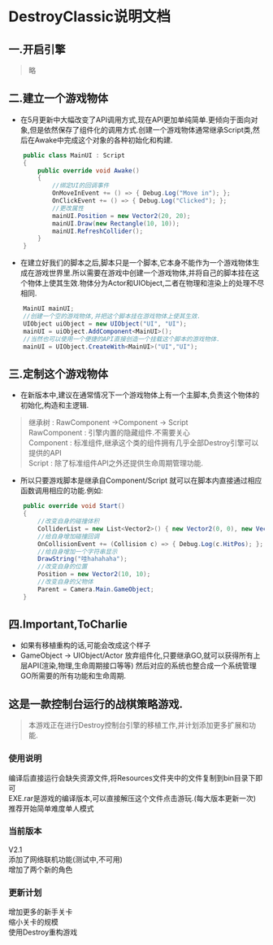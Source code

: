 DestroyClassic说明文档
===

一.开启引擎
----
>略

二.建立一个游戏物体
------

* 在5月更新中大幅改变了API调用方式,现在API更加单纯简单.更倾向于面向对象,但是依然保存了组件化的调用方式.创建一个游戏物体通常继承Script类,然后在Awake中完成这个对象的各种初始化和构建.
```cs
    public class MainUI : Script
    {
        public override void Awake()
        {
            //绑定UI的回调事件
            OnMoveInEvent += () => { Debug.Log("Move in"); };
            OnClickEvent += () => { Debug.Log("Clicked"); };
            //更改属性
            mainUI.Position = new Vector2(20, 20);
            mainUI.Draw(new Rectangle(10, 10));
            mainUI.RefreshCollider();
        }
    }
```

* 在建立好我们的脚本之后,脚本只是一个脚本,它本身不能作为一个游戏物体生成在游戏世界里.所以需要在游戏中创建一个游戏物体,并将自己的脚本挂在这个物体上使其生效.物体分为Actor和UIObject,二者在物理和渲染上的处理不尽相同.
```cs
    MainUI mainUI;
    //创建一个空的游戏物体,并把这个脚本挂在游戏物体上使其生效.
    UIObject uiObject = new UIObject("UI", "UI");
    mainUI = uiObject.AddComponent<MainUI>();
    //当然也可以使用一个便捷的API直接创造一个挂载这个脚本的游戏物体.
    mainUI = UIObject.CreateWith<MainUI>("UI","UI");
```

三.定制这个游戏物体
---
* 在新版本中,建议在通常情况下一个游戏物体上有一个主脚本,负责这个物体的初始化,构造和主逻辑. 

>继承树 : RawComponent ->Component -> Script  
>RawComponent : 引擎内置的隐藏组件.不需要关心  
>Component : 标准组件,继承这个类的组件拥有几乎全部Destroy引擎可以提供的API  
>Script : 除了标准组件API之外还提供生命周期管理功能.  

* 所以只要游戏脚本是继承自Component/Script 就可以在脚本内直接通过相应函数调用相应的功能.例如:

```cs
    public override void Start()
    {
        //改变自身的碰撞体积
        ColliderList = new List<Vector2>() { new Vector2(0, 0), new Vector2(1, 1) };
        //给自身增加碰撞回调
        OnCollisionEvent += (Collision c) => { Debug.Log(c.HitPos); };
        //给自身增加一个字符串显示
        DrawString("哇hahahaha");
        //改变自身的位置
        Position = new Vector2(10, 10);
        //改变自身的父物体
        Parent = Camera.Main.GameObject;
    }
```

四.Important,ToCharlie
-------------
* 如果有移植重构的话,可能会改成这个样子
* GameObject -> UIObject/Actor 放弃组件化,只要继承GO,就可以获得所有上层API(渲染,物理,生命周期接口等等) 然后对应的系统也整合成一个系统管理GO所需要的所有功能和生命周期.


这是一款控制台运行的战棋策略游戏. 
---
>本游戏正在进行Destroy控制台引擎的移植工作,并计划添加更多扩展和功能.
### 使用说明
编译后直接运行会缺失资源文件,将Resources文件夹中的文件复制到bin目录下即可  
EXE.rar是游戏的编译版本,可以直接解压这个文件点击游玩.(每大版本更新一次)  
推荐开始简单难度单人模式
### 当前版本

V2.1  
添加了网络联机功能(测试中,不可用)  
增加了两个新的角色

### 更新计划
增加更多的新手关卡  
缩小关卡的规模  
使用Destroy重构游戏  